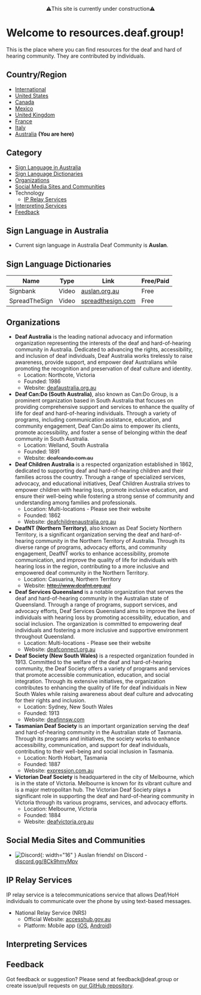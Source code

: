 <p style="text-align: center;">⚠️This site is currently under construction⚠️</p>

# Welcome to resources.deaf.group!
This is the place where you can find resources for the deaf and hard of hearing community. They are contributed by individuals.

## Country/Region

- [International]({{site.baseurl}}/)
- [United States]({{site.baseurl}}/unitedstates)
- [Canada]({{site.baseurl}}/canada)
- [Mexico]({{site.baseurl}}/mexico)
- [United Kingdom]({{site.baseurl}}/unitedkingdom)
- [France]({{site.baseurl}}/france)
- [Italy]({{site.baseurl}}/italy)
- [Australia]({{site.baseurl}}/australia) **(You are here)**

## Category

- [Sign Language in Australia](#sign-language-in-australia)
- [Sign Language Dictionaries](#sign-language-dictionaries)
- [Organizations](#organizations)
- [Social Media Sites and Communities](#social-media-sites-and-communities)
- Technology
  - [IP Relay Services](#ip-relay-services)
- [Interpreting Services](#interpreting-services)
- [Feedback](#feedback)

## Sign Language in Australia

- Current sign language in Australia Deaf Community is **Auslan**.

## Sign Language Dictionaries

| Name | Type | Link | Free/Paid |
|------|------|------|-----------|
| Signbank | Video | [auslan.org.au](https://auslan.org.au/dictionary/) | Free |
| SpreadTheSign | Video | [spreadthesign.com](https://www.spreadthesign.com/) | Free |

## Organizations

- **Deaf Australia** is the leading national advocacy and information organization representing the interests of the deaf and hard-of-hearing community in Australia. Dedicated to advancing the rights, accessibility, and inclusion of deaf individuals, Deaf Australia works tirelessly to raise awareness, provide support, and empower deaf Australians while promoting the recognition and preservation of deaf culture and identity.
  - Location: Northcote, Victoria
  - Founded: 1986 
  - Website: [deafaustralia.org.au](https://deafaustralia.org.au/)
- **Deaf Can:Do (South Australia)**, also known as Can:Do Group, is a prominent organization based in South Australia that focuses on providing comprehensive support and services to enhance the quality of life for deaf and hard-of-hearing individuals. Through a variety of programs, including communication assistance, education, and community engagement, Deaf Can:Do aims to empower its clients, promote accessibility, and foster a sense of belonging within the deaf community in South Australia.
  - Location: Welland, South Australia
  - Founded: 1891
  - Website: ~~deafcando.com.au~~
- **Deaf Children Australia** is a respected organization established in 1862, dedicated to supporting deaf and hard-of-hearing children and their families across the country. Through a range of specialized services, advocacy, and educational initiatives, Deaf Children Australia strives to empower children with hearing loss, promote inclusive education, and ensure their well-being while fostering a strong sense of community and understanding among families and professionals.
  - Location: Multi-locations - Please see their website
  - Founded: 1862
  - Website: [deafchildrenaustralia.org.au](https://www.deafchildrenaustralia.org.au/)
- **DeafNT (Northern Territory)**, also known as Deaf Society Northern Territory, is a significant organization serving the deaf and hard-of-hearing community in the Northern Territory of Australia. Through its diverse range of programs, advocacy efforts, and community engagement, DeafNT works to enhance accessibility, promote communication, and improve the quality of life for individuals with hearing loss in the region, contributing to a more inclusive and empowered deaf community in the Northern Territory.
  - Location: Casuarina, Northern Territory
  - Website: ~~http://www.deafnt.org.au/~~
- **Deaf Services Queensland** is a notable organization that serves the deaf and hard-of-hearing community in the Australian state of Queensland. Through a range of programs, support services, and advocacy efforts, Deaf Services Queensland aims to improve the lives of individuals with hearing loss by promoting accessibility, education, and social inclusion. The organization is committed to empowering deaf individuals and fostering a more inclusive and supportive environment throughout Queensland.
  - Location: Multi-locations - Please see their website
  - Website: [deafconnect.org.au](https://deafconnect.org.au/)
- **Deaf Society (New South Wales)** is a respected organization founded in 1913. Committed to the welfare of the deaf and hard-of-hearing community, the Deaf Society offers a variety of programs and services that promote accessible communication, education, and social integration. Through its extensive initiatives, the organization contributes to enhancing the quality of life for deaf individuals in New South Wales while raising awareness about deaf culture and advocating for their rights and inclusion.
  - Location: Sydney, New South Wales
  - Founded: 1913
  - Website: [deafinnsw.com](https://deafinnsw.com/ds-history)
- **Tasmanian Deaf Society** is an important organization serving the deaf and hard-of-hearing community in the Australian state of Tasmania. Through its programs and initiatives, the society works to enhance accessibility, communication, and support for deaf individuals, contributing to their well-being and social inclusion in Tasmania.
  - Location: North Hobart, Tasmania
  - Founded: 1887 
  - Website: [expression.com.au](https://www.expression.com.au/)
- **Victorian Deaf Society** is headquartered in the city of Melbourne, which is in the state of Victoria. Melbourne is known for its vibrant culture and is a major metropolitan hub. The Victorian Deaf Society plays a significant role in supporting the deaf and hard-of-hearing community in Victoria through its various programs, services, and advocacy efforts.
  - Location: Melbourne, Victoria
  - Founded: 1884
  - Website: [deafvictoria.org.au](https://www.deafvictoria.org.au/)

## Social Media Sites and Communities

- ![Discord](https://discord.onl/wp-content/uploads/2018/07/favicon.png){: width="16" } Auslan friends! on Discord - [discord.gg/8Ck9hmyMpv](https://discord.com/invite/xU9DhhstMr)

## IP Relay Services

IP relay service is a telecommunications service that allows Deaf/HoH individuals to communicate over the phone by using text-based messages.

- National Relay Service (NRS)
  - Official Website: [accesshub.gov.au](https://www.accesshub.gov.au/about-the-nrs)
  - Platform: Mobile app ([iOS](https://apps.apple.com/au/app/nrs/id1483420984), [Android](https://play.google.com/store/apps/details?id=au.gov.doca.nrs))

## Interpreting Services

## Feedback
Got feedback or suggestion? Please send at <!-- fsdvwqs -->feed<!-- asdzxcwqe -->back<!-- zndoasdifg -->@<!-- dsafasdf  -->deaf.<!-- bncjdhsatuy -->group or create issue/pull requests on [our GitHub repository](https://github.com/BatteryDie/resources.deaf.group).
